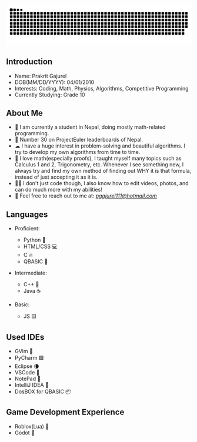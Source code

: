 <div align="center">
  <img  src="https://github.com/vaxad/vaxad/blob/main/grid-snake.svg"
       alt="credit to vaxad" /></a>
</div>

## **Introduction**

- Name: Prakrit Gajurel
- DOB(MM/DD/YYYY): 04/01/2010
- Interests: Coding, Math, Physics, Algorithms, Competitive Programming
- Currently Studying: Grade 10

## **About Me**

- 🔭 I am currently a student in Nepal, doing mostly math-related programming.
- 🏅 Number 30 on ProjectEuler leaderboards of Nepal.
- ☁ I have a huge interest in problem-solving and beautiful algorithms. I try to develop my own algorithms from time to time.
- 🔢 I love math(especially proofs), I taught myself many topics such as Calculus 1 and 2, Trigonometry, etc. Whenever I see something new, I always try and find my own method of finding out WHY it is that formula, instead of just accepting it as it is.
- 🐱‍👤 I don't just code though, I also know how to edit videos, photos, and can do much more with my abilities!
- 📧 Feel free to reach out to me at: *pgajurel111@hotmail.com*

## **Languages**

- Proficient:
  - Python 🐍
  - HTML/CSS 💻
  - C 🔥
  - QBASIC 👴
    
- Intermediate:
  - C++ 💪
  - Java ☕

- Basic:
  - JS 🟨

## **Used IDEs**

- GVim 🗿
- PyCharm 🟩
- Eclipse 🌘
- VSCode 🔹
- NotePad 💪
- IntelliJ IDEA 💜
- DosBOX for QBASIC 📦

## Game Development Experience

- Roblox(Lua) 🔲
- Godot 🤖

